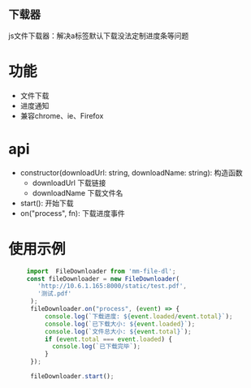 ## 下载器

js文件下载器：解决a标签默认下载没法定制进度条等问题

# 功能

- 文件下载
- 进度通知
- 兼容chrome、ie、Firefox

# api
 - constructor(downloadUrl: string, downloadName: string): 构造函数
 	-  downloadUrl 下载链接
	- downloadName 下载文件名
 - start(): 开始下载
 - on("process", fn): 下载进度事件
 
# 使用示例
````javascript
     import  FileDownloader from 'mm-file-dl';
     const fileDownloader = new FileDownloader(
        'http://10.6.1.165:8000/static/test.pdf',
        '测试.pdf'
      );
      fileDownloader.on("process", (event) => {
          console.log(`下载进度: ${event.loaded/event.total}`);
          console.log(`已下载大小: ${event.loaded}`);
          console.log(`文件总大小: ${event.total}`);
          if (event.total === event.loaded) {
            console.log(`已下载完毕`); 
          }
      });

      fileDownloader.start();
````
